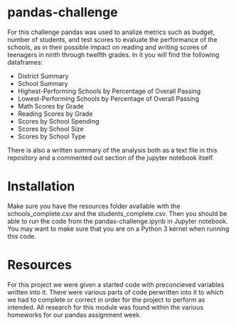# pandas-challenge

For this challenge pandas was used to analize metrics such as budget, number of students, and test scores to evaluate the performance of the schools, as in their possible impact on reading and writing scores of teenagers in ninth through twelfth grades.  In it you will find the following dataframes:

- District Summary
- School Summary
- Highest-Performing Schools by Percentage of Overall Passing
- Lowest-Performing Schools by Percentage of Overall Passing
- Math Scores by Grade
- Reading Scores by Grade
- Scores by School Spending
- Scores by School Size
- Scores by School Type

There is also a written summary of the analysis both as a text file in this repository and a commented out section of the jupyter notebook itself.

# Installation

Make sure you have the resources folder available with the schools_complete.csv and the students_complete.csv.  Then you should be able to run the code from the pandas-challenge.ipynb in Jupyter notebook.  You may want to make sure that you are on a Python 3 kernel when running this code.

# Resources

For this project we were given a started code with preconcieved variables written into it.  There were various parts of code perwritten into it to which we had to complete or correct in order for the project to perform as intended.  All research for this module was found within the various homeworks for our pandas assignment week.
